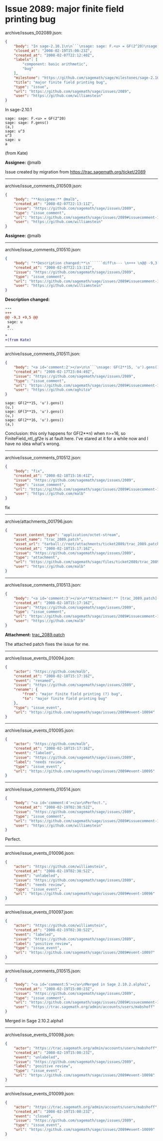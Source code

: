 # Issue 2089: major finite field printing bug

archive/issues_002089.json:
```json
{
    "body": "In sage-2.10.1\n\n```\nsage: sage: F.<u> = GF(2^20)\nsage: sage: F.gens()\n(a,)\nsage: u^3\nu^3\nsage: u\na\n```\n\n(from Kate)\n\n**Assignee:** @malb\n\nIssue created by migration from https://trac.sagemath.org/ticket/2089\n\n",
    "closed_at": "2008-02-19T15:00:23Z",
    "created_at": "2008-02-07T22:12:40Z",
    "labels": [
        "component: basic arithmetic",
        "bug"
    ],
    "milestone": "https://github.com/sagemath/sage/milestones/sage-2.10.2",
    "title": "major finite field printing bug",
    "type": "issue",
    "url": "https://github.com/sagemath/sage/issues/2089",
    "user": "https://github.com/williamstein"
}
```
In sage-2.10.1

```
sage: sage: F.<u> = GF(2^20)
sage: sage: F.gens()
(a,)
sage: u^3
u^3
sage: u
a
```

(from Kate)

**Assignee:** @malb

Issue created by migration from https://trac.sagemath.org/ticket/2089





---

archive/issue_comments_010509.json:
```json
{
    "body": "**Assignee:** @malb",
    "created_at": "2008-02-07T22:13:11Z",
    "issue": "https://github.com/sagemath/sage/issues/2089",
    "type": "issue_comment",
    "url": "https://github.com/sagemath/sage/issues/2089#issuecomment-10509",
    "user": "https://github.com/williamstein"
}
```

**Assignee:** @malb



---

archive/issue_comments_010510.json:
```json
{
    "body": "**Description changed:**\n``````diff\n--- \n+++ \n@@ -9,3 +9,5 @@\n sage: u\n a\n ```\n+\n+(from Kate)\n``````\n",
    "created_at": "2008-02-07T22:13:11Z",
    "issue": "https://github.com/sagemath/sage/issues/2089",
    "type": "issue_comment",
    "url": "https://github.com/sagemath/sage/issues/2089#issuecomment-10510",
    "user": "https://github.com/williamstein"
}
```

**Description changed:**
``````diff
--- 
+++ 
@@ -9,3 +9,5 @@
 sage: u
 a
 ```
+
+(from Kate)
``````




---

archive/issue_comments_010511.json:
```json
{
    "body": "<a id='comment:2'></a>\n\n```\nsage: GF(2**15, 'u').gens()\n(u,)\nsage: GF(3**15, 'u').gens()\n(u,)\nsage: GF(2**16, 'u').gens()\n(a,)\n```\n\nConclusion: this only happens for GF(2**n) when n>=16, so FiniteField_ntl_gf2e is at fault here.  I've stared at it for a while now and I have no idea what's wrong.",
    "created_at": "2008-02-17T23:04:49Z",
    "issue": "https://github.com/sagemath/sage/issues/2089",
    "type": "issue_comment",
    "url": "https://github.com/sagemath/sage/issues/2089#issuecomment-10511",
    "user": "https://github.com/aghitza"
}
```

<a id='comment:2'></a>

```
sage: GF(2**15, 'u').gens()
(u,)
sage: GF(3**15, 'u').gens()
(u,)
sage: GF(2**16, 'u').gens()
(a,)
```

Conclusion: this only happens for GF(2**n) when n>=16, so FiniteField_ntl_gf2e is at fault here.  I've stared at it for a while now and I have no idea what's wrong.



---

archive/issue_comments_010512.json:
```json
{
    "body": "fix",
    "created_at": "2008-02-18T15:16:41Z",
    "issue": "https://github.com/sagemath/sage/issues/2089",
    "type": "issue_comment",
    "url": "https://github.com/sagemath/sage/issues/2089#issuecomment-10512",
    "user": "https://github.com/malb"
}
```

fix



---

archive/attachments_001796.json:
```json
{
    "asset_content_type": "application/octet-stream",
    "asset_name": "trac_2089.patch",
    "asset_url": "tarball://root/attachments/ticket2089/trac_2089.patch",
    "created_at": "2008-02-18T15:17:16Z",
    "issue": "https://github.com/sagemath/sage/issues/2089",
    "type": "attachment",
    "url": "https://github.com/sagemath/sage/files/ticket2089/trac_2089.patch",
    "user": "https://github.com/malb"
}
```



---

archive/issue_comments_010513.json:
```json
{
    "body": "<a id='comment:3'></a>\n**Attachment:** [trac_2089.patch](https://github.com/sagemath/sage/files/ticket2089/trac_2089.patch)\n\nThe attached patch fixes the issue for me.",
    "created_at": "2008-02-18T15:17:16Z",
    "issue": "https://github.com/sagemath/sage/issues/2089",
    "type": "issue_comment",
    "url": "https://github.com/sagemath/sage/issues/2089#issuecomment-10513",
    "user": "https://github.com/malb"
}
```

<a id='comment:3'></a>
**Attachment:** [trac_2089.patch](https://github.com/sagemath/sage/files/ticket2089/trac_2089.patch)

The attached patch fixes the issue for me.



---

archive/issue_events_010094.json:
```json
{
    "actor": "https://github.com/malb",
    "created_at": "2008-02-18T15:17:16Z",
    "event": "renamed",
    "issue": "https://github.com/sagemath/sage/issues/2089",
    "rename": {
        "from": "major finite field printing (?) bug",
        "to": "major finite field printing bug"
    },
    "type": "issue_event",
    "url": "https://github.com/sagemath/sage/issues/2089#event-10094"
}
```



---

archive/issue_events_010095.json:
```json
{
    "actor": "https://github.com/malb",
    "created_at": "2008-02-18T15:17:16Z",
    "event": "labeled",
    "issue": "https://github.com/sagemath/sage/issues/2089",
    "label": "needs review",
    "type": "issue_event",
    "url": "https://github.com/sagemath/sage/issues/2089#event-10095"
}
```



---

archive/issue_comments_010514.json:
```json
{
    "body": "<a id='comment:4'></a>\nPerfect.",
    "created_at": "2008-02-19T02:38:52Z",
    "issue": "https://github.com/sagemath/sage/issues/2089",
    "type": "issue_comment",
    "url": "https://github.com/sagemath/sage/issues/2089#issuecomment-10514",
    "user": "https://github.com/williamstein"
}
```

<a id='comment:4'></a>
Perfect.



---

archive/issue_events_010096.json:
```json
{
    "actor": "https://github.com/williamstein",
    "created_at": "2008-02-19T02:38:52Z",
    "event": "unlabeled",
    "issue": "https://github.com/sagemath/sage/issues/2089",
    "label": "needs review",
    "type": "issue_event",
    "url": "https://github.com/sagemath/sage/issues/2089#event-10096"
}
```



---

archive/issue_events_010097.json:
```json
{
    "actor": "https://github.com/williamstein",
    "created_at": "2008-02-19T02:38:52Z",
    "event": "labeled",
    "issue": "https://github.com/sagemath/sage/issues/2089",
    "label": "positive review",
    "type": "issue_event",
    "url": "https://github.com/sagemath/sage/issues/2089#event-10097"
}
```



---

archive/issue_comments_010515.json:
```json
{
    "body": "<a id='comment:5'></a>\nMerged in Sage 2.10.2.alpha1",
    "created_at": "2008-02-19T15:00:23Z",
    "issue": "https://github.com/sagemath/sage/issues/2089",
    "type": "issue_comment",
    "url": "https://github.com/sagemath/sage/issues/2089#issuecomment-10515",
    "user": "https://trac.sagemath.org/admin/accounts/users/mabshoff"
}
```

<a id='comment:5'></a>
Merged in Sage 2.10.2.alpha1



---

archive/issue_events_010098.json:
```json
{
    "actor": "https://trac.sagemath.org/admin/accounts/users/mabshoff",
    "created_at": "2008-02-19T15:00:23Z",
    "event": "unlabeled",
    "issue": "https://github.com/sagemath/sage/issues/2089",
    "label": "positive review",
    "type": "issue_event",
    "url": "https://github.com/sagemath/sage/issues/2089#event-10098"
}
```



---

archive/issue_events_010099.json:
```json
{
    "actor": "https://trac.sagemath.org/admin/accounts/users/mabshoff",
    "created_at": "2008-02-19T15:00:23Z",
    "event": "closed",
    "issue": "https://github.com/sagemath/sage/issues/2089",
    "type": "issue_event",
    "url": "https://github.com/sagemath/sage/issues/2089#event-10099"
}
```
